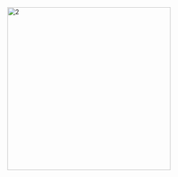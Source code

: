 <img width="371" alt="2" src="https://user-images.githubusercontent.com/114726530/194749575-64122818-3444-42e3-8708-28e48afe123b.PNG">
